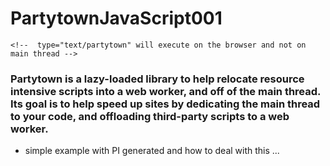# PartytownJavaScript001

    <!--  type="text/partytown" will execute on the browser and not on main thread -->
    
### Partytown is a lazy-loaded library to help relocate resource intensive scripts into a web worker, and off of the main thread. Its goal is to help speed up sites by dedicating the main thread to your code, and offloading third-party scripts to a web worker.

- simple example with PI generated and how to deal with this ...    
